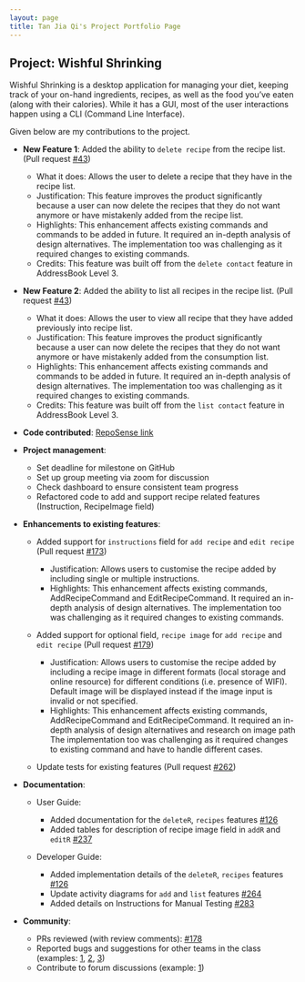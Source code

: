 ```yaml
---
layout: page
title: Tan Jia Qi's Project Portfolio Page
---
```


## Project: Wishful Shrinking

Wishful Shrinking is a desktop application for managing your diet, keeping track of your on-hand ingredients, recipes, as well as the food you’ve eaten (along with their calories). While it has a GUI, most of the user interactions happen using a CLI (Command Line Interface).

Given below are my contributions to the project.
  
* **New Feature 1**: Added the ability to `delete recipe` from the recipe list. (Pull request [\#43](https://github.com/AY2021S1-CS2103T-W10-2/tp/pull/43))
  * What it does: Allows the user to delete a recipe that they have in the recipe list.
  * Justification: This feature improves the product significantly because a user can now delete the recipes that they do not want anymore or have mistakenly added from the recipe list.
  * Highlights: This enhancement affects existing commands and commands to be added in future. It required an in-depth analysis of design alternatives. The implementation too was challenging as it required changes to existing commands.
  * Credits: This feature was built off from the `delete contact` feature in AddressBook Level 3.  
  
* **New Feature 2**: Added the ability to list all recipes in the recipe list. (Pull request [\#43](https://github.com/AY2021S1-CS2103T-W10-2/tp/pull/43))
  * What it does: Allows the user to view all recipe that they have added previously into recipe list.
  * Justification: This feature improves the product significantly because a user can now delete the recipes that they do not want anymore or have mistakenly added from the consumption list.
  * Highlights: This enhancement affects existing commands and commands to be added in future. It required an in-depth analysis of design alternatives. The implementation too was challenging as it required changes to existing commands.
  * Credits: This feature was built off from the `list contact` feature in AddressBook Level 3. 

* **Code contributed**: [RepoSense link](https://nus-cs2103-ay2021s1.github.io/tp-dashboard/#breakdown=true&search=jiaqi20&sort=groupTitle&sortWithin=title&since=2020-08-14&timeframe=commit&mergegroup=&groupSelect=groupByRepos&checkedFileTypes=docs~functional-code~test-code~other&tabOpen=true&tabType=zoom&zFR=false&zA=jiaqi20&zR=AY2021S1-CS2103T-W10-2%2Ftp%5Bmaster%5D&zACS=265.00439466969095&zS=2020-08-14&zFS=&zU=2020-11-03&zMG=false&zFTF=commit&zFGS=groupByRepos&until=2020-11-07)

* **Project management**:
  * Set deadline for milestone on GitHub
  * Set up group meeting via zoom for discussion
  * Check dashboard to ensure consistent team progress
  * Refactored code to add and support recipe related features (Instruction, RecipeImage field)

* **Enhancements to existing features**:
  * Added support for `instructions` field for `add recipe` and `edit recipe` (Pull request [\#173](https://github.com/AY2021S1-CS2103T-W10-2/tp/pull/173))
    * Justification: Allows users to customise the recipe added by including single or multiple instructions.
    * Highlights: This enhancement affects existing commands, AddRecipeCommand and EditRecipeCommand. It required an in-depth analysis of design alternatives. The implementation too was challenging as it required changes to existing commands.

  * Added support for optional field, `recipe image` for `add recipe` and `edit recipe` (Pull request [\#179](https://github.com/AY2021S1-CS2103T-W10-2/tp/pull/179))
    * Justification: Allows users to customise the recipe added by including a recipe image in different formats (local storage and online resource) for different conditions (i.e. presence of WIFI). Default image will be displayed instead if the image input is invalid or not specified.
    * Highlights: This enhancement affects existing commands, AddRecipeCommand and EditRecipeCommand. It required an in-depth analysis of design alternatives and research on image path The implementation too was challenging as it required changes to existing command and have to handle different cases.
  
  * Update tests for existing features (Pull request [\#262](https://github.com/AY2021S1-CS2103T-W10-2/tp/pull/262))
  
* **Documentation**:
  * User Guide:
    * Added documentation for the `deleteR`, `recipes` features [\#126](https://github.com/AY2021S1-CS2103T-W10-2/tp/pull/126)
    * Added tables for description of recipe image field in `addR` and `editR` [\#237](https://github.com/AY2021S1-CS2103T-W10-2/tp/pull/237)
    
  * Developer Guide:
    * Added implementation details of the `deleteR`, `recipes` features [\#126](https://github.com/AY2021S1-CS2103T-W10-2/tp/pull/126)
    * Update activity diagrams for `add` and `list` features [\#264](https://github.com/AY2021S1-CS2103T-W10-2/tp/pull/264)
    * Added details on Instructions for Manual Testing [\#283](https://github.com/AY2021S1-CS2103T-W10-2/tp/pull/283)

* **Community**:
  * PRs reviewed (with review comments): [\#178](https://github.com/AY2021S1-CS2103T-W10-2/tp/pull/178)
  * Reported bugs and suggestions for other teams in the class (examples: [1](https://github.com/jiaqi20/ped/issues/1), [2](https://github.com/jiaqi20/ped/issues/2), [3](https://github.com/jiaqi20/ped/issues/3))
  * Contribute to forum discussions (example: [1](https://github.com/nus-cs2103-AY2021S1/forum/issues/360))
